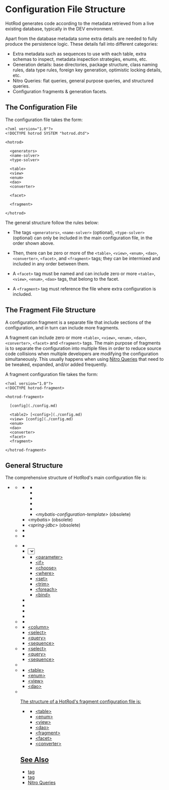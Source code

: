 # Configuration File Structure

HotRod generates code according to the metadata retrieved from a live existing database, typically 
in the DEV environment.

Apart from the database metadata some extra details are needed to fully produce the persistence logic. These details fall into different categories:

- Extra metadata such as sequences to use with each table, extra schemas to inspect, metadata inspection strategies, enums, etc.
- Generation details: base directories, package structure, class naming rules, data type rules, foreign key generation, optimistic locking details, etc.
- Nitro Queries: flat queries, general purpose queries, and structured queries.
- Configuration fragments & generation facets.

## The Configuration File

The configuration file takes the form:

    <?xml version="1.0"?>
    <!DOCTYPE hotrod SYSTEM "hotrod.dtd">
    
    <hotrod>
    
      <generators>
      <name-solver>
      <type-solver>
      
      <table>
      <view>
      <enum>
      <dao>
      <converter>
      
      <facet>
      
      <fragment>
      
    </hotrod>

The general structure follow the rules below:

- The tags `<generators>`, `<name-solver>` (optional), `<type-solver>` (optional) can only be included in the main configuration file, in the order shown above.

- Then, there can be zero or more of the `<table>`, `<view>`, `<enum>`, `<dao>`, `<converter>`, `<facet>`, and `<fragment>` tags; 
they can be intermixed and included in any order between them.

- A `<facet>` tag must be named and can include zero or more `<table>`, `<view>`, `<enum>`, `<dao>` tags, that belong to the facet.

- A `<fragment>` tag must reference the file where extra configuration is included.

## The Fragment File Structure

A configuration fragment is a separate file that include sections of the configuration, and in turn can include more fragments.

A fragment can include zero or more `<table>`, `<view>`, `<enum>`, `<dao>`, `<converter>`, `<facet>` and `<fragment>` tags. The main purpose of 
fragments is to separate the configuration into multiple files in order to reduce source code collisions when multiple developers are 
modifying the configuration simultaneously. This usually happens when using [Nitro Queries](../nitro/nitro-queries.md) that need to be tweaked, expanded, 
and/or added frequently.

A fragment configuration file takes the form:

    <?xml version="1.0"?>
    <!DOCTYPE hotrod-fragment>
    
    <hotrod-fragment>
    
      [config](./config.md)
    
      <table2> [<config>](./config.md)
      <view> [config](./config.md)
      <enum>
      <dao>
      <converter>
      <facet>
      <fragment>
    
    </hotrod-fragment>

## General Structure

The comprehensive structure of HotRod's main configuration file is:

 * [<hotrod>](hotrod.md)
    * [<generators>](generators.md)
        * [<mybatis-spring>](mybatis-spring.md)
            * [<daos>](daos.md)
            * [<mappers>](mapper.md)
            * [<select-generation>](select-generation.md)
            * [<classic-fk-navigation>](classic-fk-navigation-mybatis-spring.md)
            * [<property>](property.md)
            * *&lt;mybatis-configuration-template>* (obsolete)
        * *&lt;mybatis>* (obsolete)
        * *&lt;spring-jdbc>* (obsolete)
    * [<name-solver>](name-solver.md)
        * [<name>](name.md)
    * [<type-solver>](type-solver.md)
        * [<when>](when-type-solver.md)
    * [<table>](table.md)
        * [<column>](column.md)
        * [<select>](select.md)
            * [<parameter>](parameter.md)
            * [<column>](column.md)
            * [<columns>](columns.md)
                * [<vo>](vo.md)
                   * [<association>](association.md)
                     * &lt;association>
                     * [<collection>](collection.md)
                     * [<expression>](expression.md)
                   * &lt;collection>
                        * &lt;association>
                        * &lt;collection>
                        * &lt;expression>
                   * &lt;expression>
                * &lt;association>
                * &lt;expression>
            * [<complement>](complement.md)
                * [<if>](id.md)
                   * Any number of &lt;if>, &lt;choose>, &lt;where>, &lt;set>, &lt;trim>, &lt;foreach>, &lt;bind>
                * [<choose>](choose.md)
                    * [<when>](when-choose.md)
                      * Any number of &lt;if>, &lt;choose>, &lt;where>, &lt;set>, &lt;trim>, &lt;foreach>, &lt;bind>
                    * [<otherwise>](otherwise.md)
                      * Any number of &lt;if>, &lt;choose>, &lt;where>, &lt;set>, &lt;trim>, &lt;foreach>, &lt;bind>
                * [<where>](where.md)
                      * Any number of &lt;if>, &lt;choose>, &lt;where>, &lt;set>, &lt;trim>, &lt;foreach>, &lt;bind>
                * [<set>](set.md)
                      * Any number of &lt;if>, &lt;choose>, &lt;where>, &lt;set>, &lt;trim>, &lt;foreach>, &lt;bind>
                * [<trim>](trim.md)
                      * Any number of &lt;if>, &lt;choose>, &lt;where>, &lt;set>, &lt;trim>, &lt;foreach>, &lt;bind>
                * [<foreach>](foreach.md)
                * [<bind>](bind.md)
        * [<query>](query.md)
            * &lt;parameter>
            * &lt;if>
            * &lt;choose>
            * &lt;where>
            * &lt;set>
            * &lt;trim>
            * &lt;foreach>
            * &lt;bind>
        * [<sequence>](sequence.md)
        * [<classic-fk-navigation>](classic-fk-navigation-table.md)
        * [<auto-generated-column>](auto-generated-column.md)
        * [<version-control-column>](version-control-column.md)
    * [<enum>](enum.md)
        * [<non-persistent>](non-persistent.md)
    * [<view>](view.md)
        * &lt;column>
        * &lt;select>
        * &lt;query>
        * &lt;sequence>
    * [<dao>](dao.md)
        * &lt;select>
        * &lt;query>
        * &lt;sequence>
    * [<fragment>](fragment.md)
    * [<facet>](facet.md)
        * &lt;table>
        * &lt;enum>
        * &lt;view>
        * &lt;dao>
    * [<converter>](converter.md)

The structure of a HotRod's fragment configuration file is:

 * [<hotrod-fragment>](hotrod-fragment.md)
    * &lt;table>
    * &lt;enum>
    * &lt;view>
    * &lt;dao>
    * &lt;fragment>
    * &lt;facet>
    * &lt;converter>



## See Also

- [<name-solver>](name-solver.md) tag
- [<type-solver>](type-solver.md) tag
- [Nitro Queries](../nitro/nitro-queries.md)
 
 
 